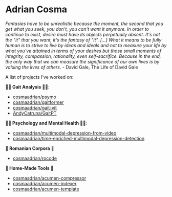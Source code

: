 # Adrian Cosma 

 _Fantasies have to be unrealistic because the moment, the second that you get what you seek, you don't, you can't want it anymore. In order to continue to exist, desire must have its objects perpetually absent. It's not the "it" that you want, it's the fantasy of "it". [...] What it means to be fully human is to strive to live by ideas and ideals and not to measure your life by what you've attained in terms of your desires but those small moments of integrity, compassion, rationality, even self-sacrifice. Because in the end, the only way that we can measure the significance of our own lives is by valuing the lives of others._ - David Gale, The Life of David Gale

A list of projects I've worked on:

**🚶🏻 Gait Analysis 🚶🏻**:
- [cosmaadrian/psymo](https://github.com/cosmaadrian/psymo)
- [cosmaadrian/gaitformer](https://github.com/cosmaadrian/gaitformer)
- [cosmaadrian/gait-vit](https://github.com/cosmaadrian/gait-vit)
- [AndyCatruna/GaitPT](https://github.com/AndyCatruna/GaitPT)

**😶‍🌫️ Psychology and Mental Health 😶‍🌫️**:
- [cosmaadrian/multimodal-depression-from-video](https://github.com/cosmaadrian/multimodal-depression-from-video)
- [cosmaadrian/time-enriched-multimodal-depression-detection](https://github.com/cosmaadrian/time-enriched-multimodal-depression-detection)

**📖 Romanian Corpora 📖**
- [cosmaadrian/rocode](https://github.com/cosmaadrian/rocode)

**🔨 Home-Made Tools 🔨**
- [cosmaadrian/acumen-compressor](https://github.com/cosmaadrian/acumen-compressor)
- [cosmaadrian/acumen-indexer](https://github.com/cosmaadrian/acumen-indexer)
- [cosmaadrian/acumen-template](https://github.com/cosmaadrian/acumen-template)
